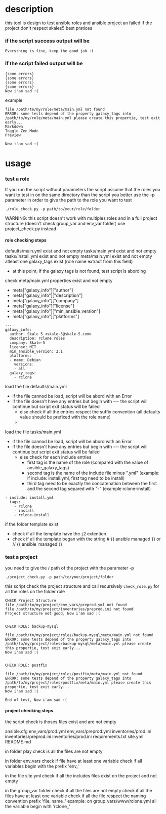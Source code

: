 # description 
this tool is design to test ansible roles and ansible project an failed if the project don't respect skales5 best pratices
### if the script success output will be
```
Everything is fine, keep the good job :)
```
### if the script failed output will be
```
{some errors}
{some errors}
{some errors}
{some errors}
Now i'am sad :(
```

example
```
file /path/to/my/role/meta/main.yml not found
ERROR: some tests depend of the property galaxy_tags into /path/to/my/role/meta/main.yml please create this propertie, test exit early...
Markdown
Toggle Zen Mode
Preview

Now i'am sad :(
```
# usage

### test a role
If you run the script without parameters the script assume that the roles you want to test in on the same directory than the script
you better use the -p parameter in order to give the path to the role you want to test

```
./role_check.py -p path/to/your/role/folder
```
WARNING: this script doesn't work with multiples roles and in a full project structure (doesn't check group_var and env_var folder)  use project_check.py instead

#### role checking steps
defaults/main.yml exist and not empty
tasks/main.yml exist and not empty
tasks/install.yml  exist and not empty
meta/main.yml exist and not empty
atleast one galaxy_tags exist (role name extract from this field)
  - at this point, if the galaxy tags is not found, test script is abording

check meta/main.yml properties exist and not empty
  - meta["galaxy_info"]["author"]
  -  meta["galaxy_info"]["description"]
  -  meta["galaxy_info"]["company"]
  -  meta["galaxy_info"]["license"]
  -  meta["galaxy_info"]["min_ansible_version"]
  -  meta["galaxy_info"]["platforms"]

```
---
galaxy_info:
  author: Skale 5 <skale-5@skale-5.com>
  description: rclone roles
  company: Skale-5
  license: MIT
  min_ansible_version: 2.1
  platforms:
  - name: Debian
    versions:
    - all
  galaxy_tags:
    - rclone
```
load the file defaults/main.yml
  - if the file cannod be load, script will be abord with an Error
  - if the file doesn't have any entries but begin with --- the script will continue but script exit status will be failed
    - else check if all the entries respect the suffix convention (all defaults value should be prefixed with the role name)
    - 
load the file tasks/main.yml
  - if the file cannod be load, script will be abord with an Error
  - if the file doesn't have any entries but begin with --- the script will continue but script exit status will be failed
    - else check for each include entries
      - first tag is the name of the role (compared with the value of  ansible_galaxy_tags)
      - second tag is the name of the include file minus ".yml" (example: if include: install.yml, first tag need to be install)
      - third tag need to be exactly the concatenation between the first and the second tag separed with "-" (example rclone-install)
```
- include: install.yml
  tags:
    - rclone
    - install
    - rclone-install
```
if the folder template exist
  - check if all the template have the .j2 extention
  - check if all the template began with the string # {{ ansible managed }} or // {{ ansible_managed }}

### test a project
you need to give the  / path of the project with the parameter -p
```
./project_check.py -p path/to/your/project/folder
```
this script check the project structure and call recursively ```check_role.py``` for all the roles on the folder role

```
CHECK Project Structure
file /path/to/my/project/env_vars/preprod.yml not found
file /path/to/my/project/inventories/preprod.ini not found
Project structure not good, Now i'am sad :(


CHECK ROLE: backup-mysql

file /path/to/my/project/roles/backup-mysql/meta/main.yml not found
ERROR: some tests depend of the property galaxy_tags into /path/to/my/project/roles/backup-mysql/meta/main.yml please create this propertie, test exit early...
Now i'am sad :(


CHECK ROLE: postfix

file /path/to/my/project/roles/postfix/meta/main.yml not found
ERROR: some tests depend of the property galaxy_tags into /path/to/my/project/roles/postfix/meta/main.yml please create this propertie, test exit early...
Now i'am sad :(

End of test, Now i'am sad :(
```
#### project checking steps
the script check is thoses files exist and are not empty 

ansible.cfg
env_vars/prod.yml
env_vars/preprod.yml
inventories/prod.ini
inventories/preprod.ini
inventories/prod.ini
requirements.txt
site.yml
README.md


in  folder play check is all the files are not empty

in folder env_vars
  check if file have at least one variable
  check if all variables begin with the prefix 'env_'
  
in the file site.yml
    check if all the includes files exist on the project and not empty
    
in the group_var folder
    check if all the files are not empty
    check if all the files have at least one variable
    check if all the file respect the naming convention prefix 'file_name_'
        example:
        on group_vars/www/rclone.yml all the variable begin with 'rclone_'

    
